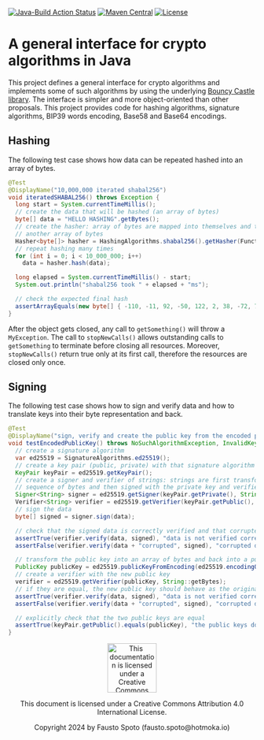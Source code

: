 [![Java-Build Action Status](https://github.com/Hotmoka/io-hotmoka-crypto/actions/workflows/java_build.yml/badge.svg)](https://github.com/Hotmoka/io-hotmoka-crypto/actions)
[![Maven Central](https://img.shields.io/maven-central/v/io.hotmoka.crypto/io-hotmoka-crypto-api.svg?label=Maven%20Central)](https://central.sonatype.com/search?smo=true&q=g:io.hotmoka.crypto)
[![License](https://img.shields.io/badge/License-Apache%202.0-blue.svg)](http://www.apache.org/licenses/LICENSE-2.0.html)

# A general interface for crypto algorithms in Java

This project defines a general interface for crypto algorithms and implements some of
such algorithms by using the underlying [Bouncy Castle library](https://www.bouncycastle.org/).
The interface is simpler and more object-oriented than other proposals.
This project provides code for hashing algorithms, signature algorithms, BIP39 words encoding,
Base58 and Base64 encodings.

## Hashing

The following test case shows how data can be repeated hashed into an array of bytes.

```java
@Test
@DisplayName("10,000,000 iterated shabal256")
void iteratedSHABAL256() throws Exception {
  long start = System.currentTimeMillis();
  // create the data that will be hashed (an array of bytes)
  byte[] data = "HELLO HASHING".getBytes();
  // create the hasher: array of bytes are mapped into themselves and then hashed into
  // another array of bytes
  Hasher<byte[]> hasher = HashingAlgorithms.shabal256().getHasher(Function.identity());
  // repeat hashing many times
  for (int i = 0; i < 10_000_000; i++)
   	data = hasher.hash(data);

  long elapsed = System.currentTimeMillis() - start;
  System.out.println("shabal256 took " + elapsed + "ms");

  // check the expected final hash
  assertArrayEquals(new byte[] { -110, -11, 92, -50, 122, 2, 38, -72, 74, 124, 82, -29, -9, 122, 63, 3, -27, -127, 35, -30, 8, -11, -39, 87, -90, -97, -118, 14, 29, 45, 62, 91 }, data);
}
```

After the object gets closed, any call to `getSomething()` will throw a `MyException`.
The call to `stopNewCalls()` allows outstanding calls to `getSomething` to terminate
before closing all resources. Moreover, `stopNewCalls()` return true only at its first call,
therefore the resources are closed only once.

## Signing

The following test case shows how to sign and verify data and how to translate keys into
their byte representation and back.

```java
@Test
@DisplayName("sign, verify and create the public key from the encoded public key")
void testEncodedPublicKey() throws NoSuchAlgorithmException, InvalidKeyException, SignatureException, InvalidKeySpecException {
  // create a signature algorithm
  var ed25519 = SignatureAlgorithms.ed25519();
  // create a key pair (public, private) with that signature algorithm
  KeyPair keyPair = ed25519.getKeyPair();
  // create a signer and verifier of strings: strings are first transformed into their
  // sequence of bytes and then signed with the private key and verified with the public key
  Signer<String> signer = ed25519.getSigner(keyPair.getPrivate(), String::getBytes);
  Verifier<String> verifier = ed25519.getVerifier(keyPair.getPublic(), String::getBytes);
  // sign the data
  byte[] signed = signer.sign(data);

  // check that the signed data is correctly verified and that corrupted data is not verified
  assertTrue(verifier.verify(data, signed), "data is not verified correctly");
  assertFalse(verifier.verify(data + "corrupted", signed), "corrupted data is verified");

  // transform the public key into an array of bytes and back into a public key: they should be equal
  PublicKey publicKey = ed25519.publicKeyFromEncoding(ed25519.encodingOf(keyPair.getPublic()));
  // create a verifier with the new public key
  verifier = ed25519.getVerifier(publicKey, String::getBytes);
  // if they are equal, the new public key should behave as the original public key
  assertTrue(verifier.verify(data, signed), "data is not verified correctly with the encoded key");
  assertFalse(verifier.verify(data + "corrupted", signed), "corrupted data is verified with the encoded key");

  // explicitly check that the two public keys are equal
  assertTrue(keyPair.getPublic().equals(publicKey), "the public keys do not match");
}
```

<p align="center"><img width="100" src="https://mirrors.creativecommons.org/presskit/buttons/88x31/png/by.png" alt="This documentation is licensed under a Creative Commons Attribution 4.0 International License"></p><p align="center">This document is licensed under a Creative Commons Attribution 4.0 International License.</p>

<p align="center">Copyright 2024 by Fausto Spoto (fausto.spoto@hotmoka.io)</p>